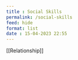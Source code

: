 ```yaml
---
title : Social Skills
permalink: /social-skills
feed: hide
format: list
date : 15-04-2023 22:55
---
```


[[Relationship]]

